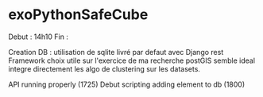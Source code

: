 # exoPythonSafeCube
Debut : 14h10
Fin : 

Creation DB : utilisation de sqlite livré par defaut avec Django rest Framework choix utile sur l'exercice de ma recherche postGIS semble ideal integre directement les algo de clustering sur les datasets.

API running properly (1725)
Debut scripting adding element to db (1800)
